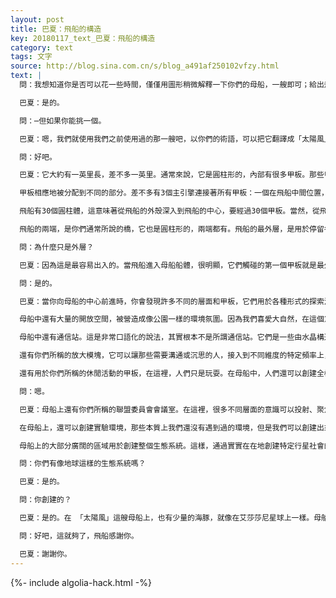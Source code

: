 ```yaml
---
layout: post
title: 巴夏：飛船的構造
key: 20180117_text_巴夏：飛船的構造
category: text
tags: 文字
source: http://blog.sina.com.cn/s/blog_a491af250102vfzy.html
text: |
  問：我想知道你是否可以花一些時間，僅僅用圖形稍微解釋一下你們的母船，一艘即可；給出飛船中各個部分的作用。我知道，每一艘飛船可能都是不同的⋯

  巴夏：是的。

  問：⋯但如果你能挑一個。

  巴夏：嗯，我們就使用我們之前使用過的那一艘吧，以你們的術語，可以把它翻譯成「太陽風」這樣的名字。

  問：好吧。

  巴夏：它大約有一英里長，差不多一英里。通常來說，它是圓柱形的，內部有很多甲板。那些甲板也是圓柱形的 - 一個圓柱體在另一個圓柱體內，而後者又在另一個圓柱體內，依此類推。飛船內大約有30個圓柱體。這樣的構造，讓你可以在任何一層環繞整個圓柱體，一路走下去。

  甲板相應地被分配到不同的部分。差不多有3個主引擎連接著所有甲板：一個在飛船中間位置，另外兩個靠近飛船兩端。這些引擎也是圓柱形的，或者圓盤形的，並且像洞穴，它們連接著所有的甲板，形成你可以稱之為60個甲板的橫截面。

  飛船有30個圓柱體，這意味著從飛船的外殼深入到飛船的中心，要經過30個甲板。當然，從飛船的中心到外殼的另一側，需要再次經過這30個甲板。飛船的中心是所有引擎相連接的地方。在中心的核心部分，是一個非可居住的空間。飛船核心始終是飛船的驅動裝置。

  飛船的兩端，是你們通常所說的橋，它也是圓柱形的，兩端都有。飛船的最外層，是用於停留各種來來往往的偵察飛船的倉庫，同時也是製造偵察飛船的地方。最外層還包含許多不同樣子的環境，為來自不同文明的許多不同的生命體提供方便。

  問：為什麼只是外層？

  巴夏：因為這是最容易出入的。當飛船進入母船船體，很明顯，它們觸碰的第一個甲板就是最外層的甲板。所以，其他文明的生命體可以簡單地驅動他們的飛船進入最外層甲板的相應的環境中，然後走出飛船，就像在自己的家鄉一樣。你懂了嗎？

  問：是的。

  巴夏：當你向母船的中心前進時，你會發現許多不同的層面和甲板，它們用於各種形式的探索活動，或者如你們所說的，用於各種形式的研究。

  母船中還有大量的開放空間，被營造成像公園一樣的環境氛圍。因為我們喜愛大自然，在這個意義上，我們帶著「大自然」。還有一些層面，用於體驗不同的環境 – 當不同的生命體選擇從一個環境進入另一個環境時，這可以讓他們適應這種環境轉換。在一定意義上，可以稱它們為「壓力艙」，雖然並不準確。

  母船中還有通信站。這是非常口語化的說法，其實根本不是所謂通信站。它們是一些由水晶構造的房間，可以讓一個人直接與源頭（無限/造物主/上帝）接觸。

  還有你們所稱的放大模塊，它可以讓那些需要溝通或沉思的人，接入到不同維度的特定頻率上，從而讓這種形式的交流順利進行。請記住，最自然的接收裝置是活生生的生命體。

  還有用於你們所稱的休閒活動的甲板，在這裡，人們只是玩耍。在母船中，人們還可以創建全模擬環境，他們只需通過連接到他們意識的主計算機上就可以創建出這樣的環境，然後就可以以那種方式探索不同的領域。這種探索，幾乎就像他們真的在訪問那些維度（次元/世界）一樣。他們可以在這種模擬的環境中以非常逼真的方式訪問所模擬的世界，而不需實際的到那些世界中去。你懂了嗎？

  問：嗯。

  巴夏：母船上還有你們所稱的聯盟委員會會議室。在這裡，很多不同層面的意識可以投射、聚焦在會議上，來瞭解各種組織的興衰，以及數百個聯盟世界之間發生的交流。

  在母船上，還可以創建實驗環境，那些本質上我們還沒有遇到過的環境，但是我們可以創建出來，並以宇宙能夠彰顯它自己的許多方式進行探索和實驗。

  母船上的大部分廣闊的區域用於創建整個生態系統。這樣，通過實實在在地創建特定行星社會的整個生態系統的廣闊區域，我們就可以瞭解它們的全部運作情況。

  問：你們有像地球這樣的生態系統嗎？

  巴夏：是的。

  問：你創建的？

  巴夏：是的。在 「太陽風」這艘母船上，也有少量的海豚，就像在艾莎莎尼星球上一樣。母船上還有其他一些房間，它們的用途不容易描述。

  問：好吧，這就夠了，飛船感謝你。

  巴夏：謝謝你。
---
```


{%- include algolia-hack.html -%}
